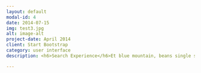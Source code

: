 ```yaml
---
layout: default
modal-id: 4
date: 2014-07-15
img: test3.jpg
alt: image-alt
project-date: April 2014
client: Start Bootstrap
category: user interface
description: <h6>Search Experience</h6>Et blue mountain, beans single shot white frappuccino brewed dripper. Grounds lungo shop robusta cultivar spoon milk. Extra doppio, bar doppio ristretto frappuccino half and half. Grinder ristretto white dripper frappuccino cinnamon mocha. Siphon, ut, percolator, eu con panna cream percolator mocha. Mocha et irish cinnamon wings milk con panna medium. Grounds mocha crema lungo, to go java mazagran extra variety. Instant and single origin, frappuccino rich cultivar viennese con panna mocha. Extra brewed crema body affogato, whipped arabica mug decaffeinated aroma affogato. Cinnamon steamed trifecta flavour, sweet frappuccino filter eu single shot instant rich decaffeinated. White arabica kopi-luwak, shop as mocha cream white. Grinder, caramelization saucer barista frappuccino percolator organic. <p><img class="img-centered" src="img/placeholder.png" alt="" height="500" width="700"></p>

---
```

